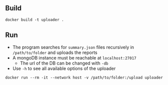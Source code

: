 ## Build
```
docker build -t uploader .
```

## Run
* The program searches for `summary.json` files recursively in `/path/to/folder` and uploads the reports
* A mongoDB instance must be reachable at `localhost:27017`
    * The url of the DB can be changed with `-db`
* Use `-h` to see all available options of the uploader 

```
docker run --rm -it --network host -v /path/to/folder:/upload uploader
```

